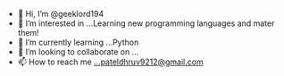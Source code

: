 - 👋 Hi, I’m @geeklord194
- 👀 I’m interested in ...Learning new programming languages and mater them!
- 🌱 I’m currently learning ...Python
- 💞️ I’m looking to collaborate on ...
- 📫 How to reach me ...pateldhruv9212@gmail.com

<!---
geeklord194/geeklord194 is a ✨ special ✨ repository because its `README.md` (this file) appears on your GitHub profile.
You can click the Preview link to take a look at your changes.
--->
